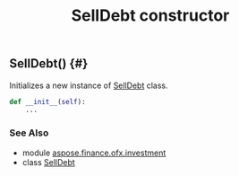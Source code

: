 ﻿---
title: SellDebt constructor
second_title: Aspose.Finance for Python via .NET API References
description: 
type: docs
weight: 10
url: /python-net/aspose.finance.ofx.investment/selldebt/__init__/
is_root: false
---

## SellDebt() {#}

Initializes a new instance of [SellDebt](/finance/python-net/aspose.finance.ofx.investment/selldebt) class.



```python
def __init__(self):
    ...
```





### See Also
* module [aspose.finance.ofx.investment](../../)
* class [SellDebt](/finance/python-net/aspose.finance.ofx.investment/selldebt)
